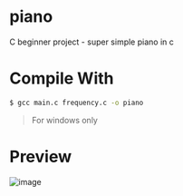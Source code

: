 # piano
C beginner project - super simple piano in c

# Compile With

```sh
$ gcc main.c frequency.c -o piano
```

> For windows only


# Preview
![image](https://user-images.githubusercontent.com/46562212/111022622-ec55ad80-83fb-11eb-8d13-44772c38a6cb.png)
